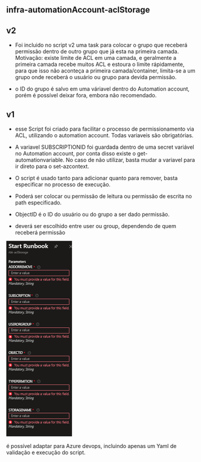 ## infra-automationAccount-aclStorage

## v2

- Foi incluido no script v2 uma task para colocar o grupo que receberá permissão dentro de outro grupo que já esta na primeira camada. Motivação: existe limite de ACL em uma camada, e geralmente a primeira camada recebe muitos ACL e estoura o limite rápidamente, para que isso não aconteça a primeira camada/container, limita-se a um grupo onde receberá o usuário ou grupo para devida permissão.

- o ID do grupo é salvo em uma váriavel dentro do Automation account, porém é possível deixar fora, embora não recomendado.



## v1
- esse Script foi criado para facilitar o processo de permissionamento via ACL, utilizando o automation account. Todas variaveis são obrigatórias.

- A variavel SUBSCRIPTIONID foi guardada dentro de uma secret variável no Automation account, por conta disso existe o get-automationvariable. No caso de não utilizar, basta mudar a variavel para ir direto para o set-azcontext.

- O script é usado tanto para adicionar quanto para remover, basta especificar no processo de execução.

- Poderá ser colocar ou permissão de leitura ou permissão de escrita no path especificado.

- ObjectID é o ID do usuário ou do grupo a ser dado permissão.

- deverá ser escolhido entre user ou group, dependendo de quem receberá permissão

![Alt text](variaveisNecessarias.png)


é possível adaptar para Azure devops, incluindo apenas um Yaml de validação e execução do script.
